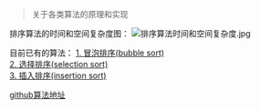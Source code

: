 > 关于各类算法的原理和实现

排序算法的时间和空间复杂度图：
![排序算法时间和空间复杂度.jpg](https://upload-images.jianshu.io/upload_images/10567362-ba1fa4352f1f172b.jpg?imageMogr2/auto-orient/strip%7CimageView2/2/w/1240)

目前已有的算法：
[1. 冒泡排序(bubble sort)](https://www.jianshu.com/p/ac9630c96900)    
[2. 选择排序(selection sort)](https://www.jianshu.com/p/78a4fd89e374)   
[3. 插入排序(insertion sort)](https://www.jianshu.com/p/d29d8fd91bb2)    


[github算法地址](https://github.com/xiaolb/arithmetic)